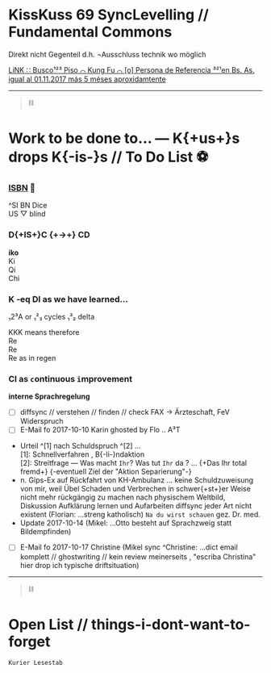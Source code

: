 # KissKuss 69 SyncLevelling // Fundamental Commons

Direkt nicht Gegenteil d.h. ¬Ausschluss technik wo möglich

[LiNK ∷ Busco¹²³ Piso ⌒ Kung Fu ⌒ [o] Persona de Referencia ³²¹en Bs. As. igual al 01.11.2017 más 5 méses aproxidamtente](https://gitlab.com/xcheck/fellows/snippets/1680886)

---
> :chains:

# Work to be done to… — K{+us+}s drops K{-is-}s // To Do List :soccer:

### [ISBN](https://gitlab.com/xcheck/fellows/snippets/1680925) :game_die:

^SI BN Dice  
US ▽ blind


### D{+IS+}C {+→+} CD

**iko**  
Ki  
Qi  
Chi  


### K -eq DI as we have learned…

₁2³A or ₁²₃ cycles ₁³₂ delta

KKK means therefore  
Re  
Re  
Re as in regen


### CI as `c`ontinuous `i`mprovement

**interne Sprachregelung**  
- [ ]  diffsync // verstehen // finden // check FAX → Ärzteschaft, FeV Widerspruch
- [ ]  E-Mail fo 2017-10-10 Karin ghosted by Flo .. A³T  
*  Urteil ^[1] nach Schuldspruch ^[2] …  
[1]: Schnellverfahren , B{-li-}ndaktion  
[2]: Streitfrage — Was macht `Ihr`? Was tut `Ihr` da ? … {+Das Ihr total fremd+} {-eventuell Ziel der "Aktion Separierung"-}  
*  n. Gips-Ex auf Rückfahrt von KH-Ambulanz … keine Schuldzuweisung von mir, weil Übel Schaden und Verbrechen in schwer{+st+}er Weise nicht mehr rückgängig zu machen nach physischem Weltbild, Diskussion Aufklärung lernen und Aufarbeiten diffsync jeder Art nicht existent (Florian: …streng katholisch) `Na du wirst schauen` gez. Dr. med.
*  Update 2017-10-14 (Mikel: …Otto besteht auf Sprachzweig statt Bildempfinden)
- [ ]  E-Mail fo 2017-10-17 Christine (Mikel sync ^Christine: …dict email komplett // ghostwriting // kein review meinerseits , "escriba Christina" hier drop ich typische driftsituation)


---
> :chains:

# Open List // things-i-dont-want-to-forget

```
Kurier Lesestab
```